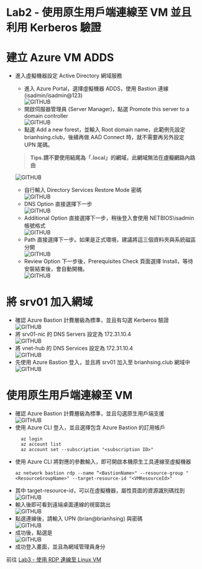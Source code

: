 # Lab2 - 使用原生用戶端連線至 VM 並且利用 Kerberos 驗證

# 建立 Azure VM ADDS

- 進入虛擬機器設定 Active Directory 網域服務 <br> 
	- 進入 Azure Portal，選擇虛擬機器 ADDS，使用 Bastion 連線 (isadmin/isadmin@123) <br>
	  ![GITHUB](https://github.com/BrianHsing/Azure-Bastion/blob/main/images/adds2.png "adds2")<br>
	- 開啟伺服器管理員 (Server Manager)，點選 Promote this server to a domain controller<br>
	  ![GITHUB](https://github.com/BrianHsing/Azure-Bastion/blob/main/images/adds3.png "adds3")<br>
	- 點選 Add a new forest，並輸入 Root domain name，此範例先設定 brianhsing.club，後續再做 AAD Connect 時，就不需要再另外設定 UPN 尾碼。<br>
	> **Tips.請不要使用結尾為「.local」的網域，此網域無法在虛擬網路內路由** <br>
	
	 ![GITHUB](https://github.com/BrianHsing/Azure-Bastion/blob/main/images/adds4.png "adds4")<br>
	- 自行輸入 Directory Services Restore Mode 密碼<br>
	 ![GITHUB](https://github.com/BrianHsing/Azure-Bastion/blob/main/images/adds5.png "adds5")<br>
	- DNS Option 直接選擇下一步<br>
	 ![GITHUB](https://github.com/BrianHsing/Azure-Bastion/blob/main/images/adds6.png "adds6")<br>
	- Additional Option 直接選擇下一步，稍後登入會使用 NETBIOS\isadmin 帳號格式<br>
	 ![GITHUB](https://github.com/BrianHsing/Azure-Bastion/blob/main/images/adds7.png "adds7")<br>
	- Path 直接選擇下一步。如果是正式環境，建議將這三個資料夾與系統磁區分開<br>
	 ![GITHUB](https://github.com/BrianHsing/Azure-Bastion/blob/main/images/adds8.png "adds8")<br>
	- Review Option 下一步後，Prerequisites Check 頁面選擇 Install，等待安裝結束後，會自動開機。<br>
	 ![GITHUB](https://github.com/BrianHsing/Azure-Bastion/blob/main/images/adds9.png "adds9")<br>

# 將 srv01 加入網域

- 確認 Azure Bastion 計費層級為標準，並且有勾選 Kerberos 驗證<br>
  ![GITHUB](https://github.com/BrianHsing/Azure-Bastion/blob/main/images/kerberos.png "kerberos")<br>
- 將 srv01-nic 的 DNS Servers 設定為 172.31.10.4<br>
  ![GITHUB](https://github.com/BrianHsing/Azure-Bastion/blob/main/images/nicdnsstting.png "nicdnsstting")<br>
- 將 vnet-hub 的 DNS Services 設定為 172.31.10.4<br>
  ![GITHUB](https://github.com/BrianHsing/Azure-Bastion/blob/main/images/vnetdnsstting.png "vnetdnsstting")<br>
- 先使用 Azure Bastion 登入，並且將 srv01 加入至 brianhsing.club 網域中<br>
  ![GITHUB](https://github.com/BrianHsing/Azure-Bastion/blob/main/images/adjoin.png "adjoin")<br>

# 使用原生用戶端連線至 VM

- 確認 Azure Bastion 計費層級為標準，並且勾選原生用戶端支援<br>
  ![GITHUB](https://github.com/BrianHsing/Azure-Bastion/blob/main/images/nativetool.png "nativetool")<br>
- 使用 Azure CLI 登入，並且選擇包含 Azure Bastion 的訂用帳戶<br>
  ````
	az login
	az account list
	az account set --subscription "<subscription ID>"
  ````
- 使用 Azure CLI 將對應的參數輸入，即可開啟本機原生工具連線至虛擬機器<br>
  ````
  az network bastion rdp --name “<BastionName>" --resource-group "<ResourceGroupName>" --target-resource-id "<VMResourceId>"

  ````
- 其中 target-resource-id，可以在虛擬機器，屬性頁面的資源識別碼找到<br>
  ![GITHUB](https://github.com/BrianHsing/Azure-Bastion/blob/main/images/nativetoolcli.png "nativetoolcli")<br>
- 輸入後即可看到遠端桌面連線的視窗跳出<br>
  ![GITHUB](https://github.com/BrianHsing/Azure-Bastion/blob/main/images/rdp1.png "rdp1")<br>
- 點選連線後，請輸入 UPN (brian@brianhsing) 與密碼<br>
  ![GITHUB](https://github.com/BrianHsing/Azure-Bastion/blob/main/images/rdp2.png "rdp2")<br>
- 成功後，點選是<br>
  ![GITHUB](https://github.com/BrianHsing/Azure-Bastion/blob/main/images/rdp3.png "rdp3")<br>
- 成功登入畫面，並且為網域管理員身分<br>


前往 [Lab3 - 使用 RDP 連線至 Linux VM](https://github.com/BrianHsing/Azure-Bastion/blob/main/lab3.md)<br>